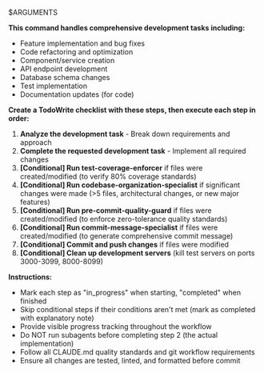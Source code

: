$ARGUMENTS

**This command handles comprehensive development tasks including:**
- Feature implementation and bug fixes
- Code refactoring and optimization  
- Component/service creation
- API endpoint development
- Database schema changes
- Test implementation
- Documentation updates (for code)

**Create a TodoWrite checklist with these steps, then execute each step in order:**

1. **Analyze the development task** - Break down requirements and approach
2. **Complete the requested development task** - Implement all required changes
3. **[Conditional] Run test-coverage-enforcer** if files were created/modified (to verify 80% coverage standards)
4. **[Conditional] Run codebase-organization-specialist** if significant changes were made (>5 files, architectural changes, or new major features)
5. **[Conditional] Run pre-commit-quality-guard** if files were created/modified (to enforce zero-tolerance quality standards)  
6. **[Conditional] Run commit-message-specialist** if files were created/modified (to generate comprehensive commit message)
7. **[Conditional] Commit and push changes** if files were modified
8. **[Conditional] Clean up development servers** (kill test servers on ports 3000-3099, 8000-8099)

**Instructions:**
- Mark each step as "in_progress" when starting, "completed" when finished
- Skip conditional steps if their conditions aren't met (mark as completed with explanatory note)
- Provide visible progress tracking throughout the workflow
- Do NOT run subagents before completing step 2 (the actual implementation)
- Follow all CLAUDE.md quality standards and git workflow requirements
- Ensure all changes are tested, linted, and formatted before commit